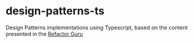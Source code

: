 # design-patterns-ts

Design Patterns implementations using Typescript, based on the content presented in the  [Refactor Guru](https://refactoring.guru/design-patterns/catalog)

